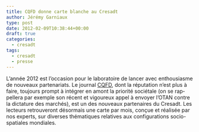 ```yaml
---
title: CQFD donne carte blanche au Cresadt
author: Jérémy Garniaux
type: post
date: 2012-02-09T10:38:44+00:00
draft: true
categories:
  - cresadt
tags:
  - cresadt
  - presse
---
```

L’an­née 2012 est l’oc­ca­sion pour le lab­o­ra­toire de lancer avec ent­hou­si­asme de nou­veaux parte­nar­i­ats. Le jour­nal [CQFD](http://www.cqfd-journal.org/), dont la répu­ta­tion n’est plus à faire, tou­jours prompt à inté­gr­er en amont la pri­or­ité socié­tale (on se rap­pellera par exem­ple son récent et vigoureux appel à envoy­er l’OTAN con­tre la dic­tature des marchés), est un des nou­veaux parte­naires du Cre­sadt. Les lecteurs retrou­veront désor­mais une carte par mois, conçue et réal­isée par nos experts, sur divers­es thé­ma­tiques rel­a­tives aux con­fig­u­ra­tions socio-spa­tiales mondiales.
